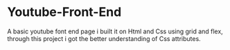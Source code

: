 # Youtube-Front-End
A basic youtube font end page
i built it on Html and Css using grid and flex, through this project i got the better understanding of Css attributes.
